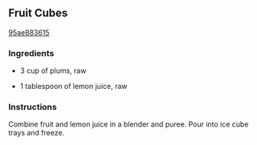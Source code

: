 ## Fruit Cubes

[95ae883615](http://www.food.com/recipe/fruit-cubes-69640)

### Ingredients

 - 3 cup of plums, raw

 - 1 tablespoon of lemon juice, raw

### Instructions

Combine fruit and lemon juice in a blender and puree. Pour into ice cube trays and freeze.